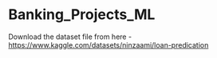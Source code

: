 # Banking_Projects_ML
Download the dataset file from here - https://www.kaggle.com/datasets/ninzaami/loan-predication

